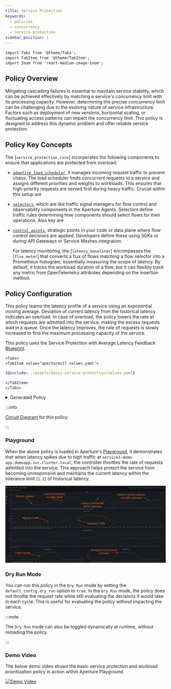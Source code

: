 ```yaml
---
title: Service Protection
keywords:
  - policies
  - concurrency
  - service-protection
sidebar_position: 1
---
```


```mdx-code-block
import Tabs from '@theme/Tabs';
import TabItem from '@theme/TabItem';
import Zoom from 'react-medium-image-zoom';
```

## Policy Overview

Mitigating cascading failures is essential to maintain service stability, which
can be achieved effectively by matching a service's concurrency limit with its
processing capacity. However, determining the precise concurrency limit can be
challenging due to the evolving nature of service infrastructure. Factors such
as deployment of new versions, horizontal scaling, or fluctuating access
patterns can impact the concurrency limit. This policy is designed to address
this dynamic problem and offer reliable service protection.

## Policy Key Concepts

The [`service_protection_core`] incorporates the following components to ensure
that applications are protected from overload:

- [`adaptive_load_scheduler`](../../concepts/flow-control/components/load-scheduler.md),
  it manages incoming request traffic to prevent chaos. The load scheduler
  limits concurrent requests to a service and assigns different priorities and
  weights to workloads. This ensures that high-priority requests are served
  first during heavy traffic. Crucial within this setup are
- [`selectors`](../../concepts/flow-control/selector.md), which are like traffic
  signal managers for flow control and observability components in the Aperture
  Agents. Selectors define traffic rules determining how components should
  select flows for their operations. Also key are
- [`control_points`](../../concepts/flow-control/selector.md), strategic points
  in your code or data plane where flow control decisions are applied.
  Developers define these using SDKs or during API Gateways or Service Meshes
  integration.

  For latency monitoring, the [`latency_baseliner`] encompasses the
  [`flux_meter`] that converts a flux of flows matching a flow selector into a
  Prometheus histogram, essentially measuring the scope of latency. By default,
  it tracks the workload duration of a flow, but it can flexibly track any
  metric from OpenTelemetry attributes depending on the insertion method.

## Policy Configuration

This policy learns the latency profile of a service using an exponential moving
average. Deviation of current latency from the historical latency indicates an
overload. In case of overload, the policy lowers the rate at which requests are
admitted into the service, making the excess requests wait in a queue. Once the
latency improves, the rate of requests is slowly increased to find the maximum
processing capacity of the service.

This policy uses the Service Protection with Average Latency Feedback
[Blueprint](/reference/policies/bundled-blueprints/policies/service-protection/average-latency.md).

```mdx-code-block
<Tabs>
<TabItem value="aperturectl values.yaml">
```

```yaml
{@include: ./assets/basic-service-protection/values.yaml}
```

```mdx-code-block
</TabItem>
</Tabs>
```

<details><summary>Generated Policy</summary>
<p>

```yaml
{@include: ./assets/basic-service-protection/policy.yaml}
```

</p>
</details>

:::info

[Circuit Diagram](./assets/basic-service-protection/graph.mmd.svg) for this
policy.

:::

### Playground

When the above policy is loaded in Aperture's
[Playground](https://github.com/fluxninja/aperture/blob/main/playground/README.md),
it demonstrates that when latency spikes due to high traffic at
`service1-demo-app.demoapp.svc.cluster.local`, the controller throttles the rate
of requests admitted into the service. This approach helps protect the service
from becoming unresponsive and maintains the current latency within the
tolerance limit (`1.1`) of historical latency.

<Zoom>

![Basic Service Protection](./assets/basic-service-protection/dashboard.png)

</Zoom>

### Dry Run Mode

You can run this policy in the `Dry Run` mode by setting the
`default_config.dry_run` option to `true`. In the `Dry Run` mode, the policy
does not throttle the request rate while still evaluating the decisions it would
take in each cycle. This is useful for evaluating the policy without impacting
the service.

:::note

The `Dry Run` mode can also be toggled dynamically at runtime, without reloading
the policy.

:::

### Demo Video

The below demo video shows the basic service protection and workload
prioritization policy in action within Aperture Playground.

[![Demo Video](https://img.youtube.com/vi/m070bAvrDHM/0.jpg)](https://www.youtube.com/watch?v=m070bAvrDHM)
